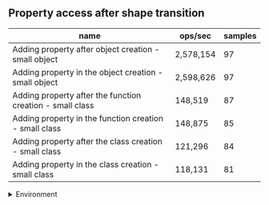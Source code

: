 ## Property access after shape transition

|name|ops/sec|samples|
|-|-|-|
|Adding property after object creation - small object|2,578,154|97|
|Adding property in the object creation - small object|2,598,626|97|
|Adding property after the function creation - small class|148,519|87|
|Adding property in the function creation - small class|148,875|85|
|Adding property after the class creation - small class|121,296|84|
|Adding property in the class creation - small class|118,131|81|


<details>
<summary>Environment</summary>

* __Machine:__ linux x64 | 2 vCPUs | 6.8GB Mem
* __Run:__ Tue Oct 24 2023 17:14:35 GMT+0000 (Coordinated Universal Time)
</details>

<!--
{"environment":{"platform":"linux","arch":"x64","cpus":2,"totalMemory":6.759742736816406},"benchmarks":[{"name":"Adding property after object creation - small object","opsSec":2578153.9626951087,"samples":7},{"name":"Adding property in the object creation - small object","opsSec":2598626.2315333253,"samples":6},{"name":"Adding property after the function creation - small class","opsSec":148519.06813458647,"samples":4},{"name":"Adding property in the function creation - small class","opsSec":148874.51788168974,"samples":3},{"name":"Adding property after the class creation - small class","opsSec":121296.13463772561,"samples":3},{"name":"Adding property in the class creation - small class","opsSec":118131.39361370928,"samples":4}]}-->
